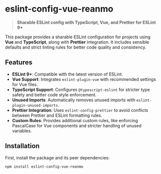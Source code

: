 # eslint-config-vue-reanmo

> **Sharable ESLint config with TypeScript, Vue, and Prettier for ESLint 9+**

This package provides a sharable ESLint configuration for projects using **Vue** and **TypeScript**, along with **Prettier** integration. It includes sensible defaults and strict linting rules for better code quality and consistency.

## Features

- **ESLint 9+**: Compatible with the latest version of ESLint.
- **Vue Support**: Integrates `eslint-plugin-vue` with recommended settings for Vue files.
- **TypeScript Support**: Configures `@typescript-eslint` for stricter type safety and better code style enforcement.
- **Unused Imports**: Automatically removes unused imports with `eslint-plugin-unused-imports`.
- **Prettier Integration**: Uses `eslint-config-prettier` to avoid conflicts between Prettier and ESLint formatting rules.
- **Custom Rules**: Provides additional custom rules, like enforcing PascalCase for Vue components and stricter handling of unused variables.

## Installation

First, install the package and its peer dependencies:

```bash
npm install eslint-config-vue-reanmo